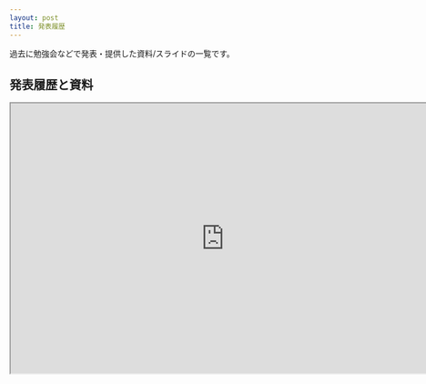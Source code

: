```yaml
---
layout: post
title: 発表履歴
---
```


過去に勉強会などで発表・提供した資料/スライドの一覧です。

## 発表履歴と資料


<iframe 
  src="https://docs.google.com/spreadsheets/d/10rroSv-xLTuIpSHqPyzrn7qEaMmV6T5ucq53iMEqQW8/pubhtml?gid=0&amp;single=true&amp;widget=true&amp;headers=false"
  width="750"
  height="475"
>
</iframe>
